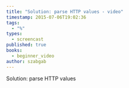 ```yaml
---
title: "Solution: parse HTTP values - video"
timestamp: 2015-07-06T19:02:36
tags:
  - "%"
types:
  - screencast
published: true
books:
  - beginner_video
author: szabgab
---
```



Solution: parse HTTP values


<slidecast file="beginner-perl/solution-parse-http-values" youtube="Y9y-s40NiUo" />
